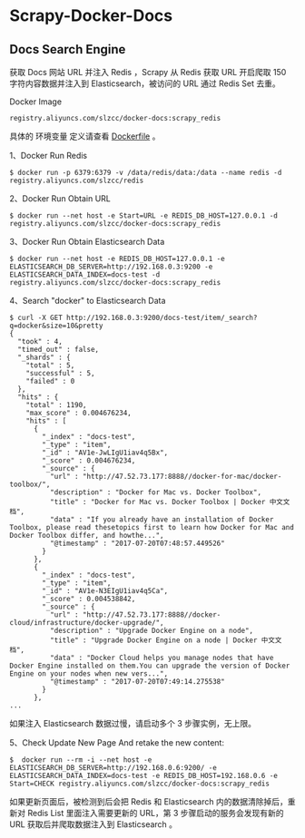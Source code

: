 # Scrapy-Docker-Docs
## Docs Search Engine
获取 Docs 网站 URL 并注入 Redis ，Scrapy 从 Redis 获取 URL 开启爬取 150 字符内容数据并注入到 Elasticsearch，被访问的 URL 通过 Redis Set 去重。

Docker Image
```
registry.aliyuncs.com/slzcc/docker-docs:scrapy_redis
```
具体的 环境变量 定义请查看 [Dockerfile](Dockerfile) 。

1、Docker Run Redis
```
$ docker run -p 6379:6379 -v /data/redis/data:/data --name redis -d registry.aliyuncs.com/slzcc/redis
```

2、Docker Run Obtain URL
```
$ docker run --net host -e Start=URL -e REDIS_DB_HOST=127.0.0.1 -d registry.aliyuncs.com/slzcc/docker-docs:scrapy_redis
```
3、Docker Run Obtain Elasticsearch Data
```
$ docker run --net host -e REDIS_DB_HOST=127.0.0.1 -e ELASTICSEARCH_DB_SERVER=http://192.168.0.3:9200 -e ELASTICSEARCH_DATA_INDEX=docs-test -d registry.aliyuncs.com/slzcc/docker-docs:scrapy_redis
```
4、Search "docker" to Elasticsearch Data
```
$ curl -X GET http://192.168.0.3:9200/docs-test/item/_search?q=docker&size=10&pretty
{
  "took" : 4,
  "timed_out" : false,
  "_shards" : {
    "total" : 5,
    "successful" : 5,
    "failed" : 0
  },
  "hits" : {
    "total" : 1190,
    "max_score" : 0.004676234,
    "hits" : [
      {
        "_index" : "docs-test",
        "_type" : "item",
        "_id" : "AV1e-JwLIgU1iav4q5Bx",
        "_score" : 0.004676234,
        "_source" : {
          "url" : "http://47.52.73.177:8888//docker-for-mac/docker-toolbox/",
          "description" : "Docker for Mac vs. Docker Toolbox",
          "title" : "Docker for Mac vs. Docker Toolbox | Docker 中文文档",
          "data" : "If you already have an installation of Docker Toolbox, please read thesetopics first to learn how Docker for Mac and Docker Toolbox differ, and howthe...",
          "@timestamp" : "2017-07-20T07:48:57.449526"
        }
      },
      {
        "_index" : "docs-test",
        "_type" : "item",
        "_id" : "AV1e-N3EIgU1iav4q5Ca",
        "_score" : 0.004538842,
        "_source" : {
          "url" : "http://47.52.73.177:8888//docker-cloud/infrastructure/docker-upgrade/",
          "description" : "Upgrade Docker Engine on a node",
          "title" : "Upgrade Docker Engine on a node | Docker 中文文档",
          "data" : "Docker Cloud helps you manage nodes that have Docker Engine installed on them.You can upgrade the version of Docker Engine on your nodes when new vers...",
          "@timestamp" : "2017-07-20T07:49:14.275538"
        }
      },
...
```
如果注入 Elasticsearch 数据过慢，请启动多个 3 步骤实例，无上限。

5、Check Update New Page And retake the new content:
```
$  docker run --rm -i --net host -e ELASTICSEARCH_DB_SERVER=http://192.168.0.6:9200/ -e ELASTICSEARCH_DATA_INDEX=docs-test -e REDIS_DB_HOST=192.168.0.6 -e Start=CHECK registry.aliyuncs.com/slzcc/docker-docs:scrapy_redis
```
如果更新页面后，被检测到后会把 Redis 和 Elasticsearch 内的数据清除掉后，重新对 Redis List 里面注入需要更新的 URL，第 3 步骤启动的服务会发现有新的 URL 获取后并爬取数据注入到 Elasticsearch 。
